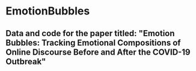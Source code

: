 # EmotionBubbles

## Data and code for the paper titled: "Emotion Bubbles: Tracking Emotional Compositions of Online Discourse Before and After the COVID-19 Outbreak"
